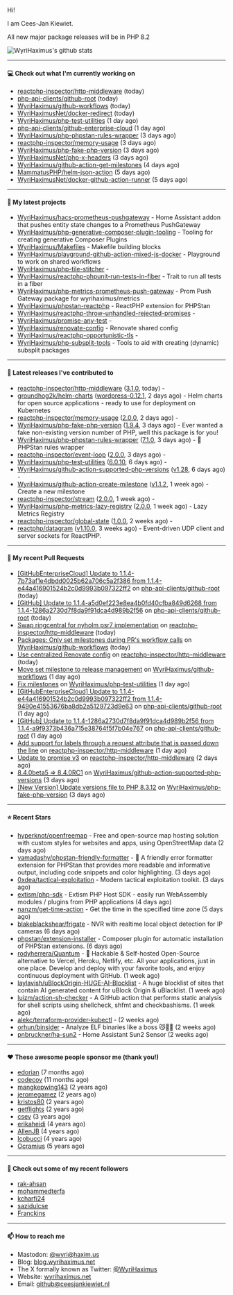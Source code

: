 Hi!

I am Cees-Jan Kiewiet.

All new major package releases will be in PHP 8.2

![WyriHaximus's github stats](https://github-readme-stats.vercel.app/api?username=WyriHaximus&show_icons=true)

---

#### 💻 Check out what I'm currently working on

- [reactphp-inspector/http-middleware](https://github.com/reactphp-inspector/http-middleware) (today)
- [php-api-clients/github-root](https://github.com/php-api-clients/github-root) (today)
- [WyriHaximus/github-workflows](https://github.com/WyriHaximus/github-workflows) (today)
- [WyriHaximusNet/docker-redirect](https://github.com/WyriHaximusNet/docker-redirect) (today)
- [WyriHaximus/php-test-utilities](https://github.com/WyriHaximus/php-test-utilities) (1 day ago)
- [php-api-clients/github-enterprise-cloud](https://github.com/php-api-clients/github-enterprise-cloud) (1 day ago)
- [WyriHaximus/php-phpstan-rules-wrapper](https://github.com/WyriHaximus/php-phpstan-rules-wrapper) (3 days ago)
- [reactphp-inspector/memory-usage](https://github.com/reactphp-inspector/memory-usage) (3 days ago)
- [WyriHaximus/php-fake-php-version](https://github.com/WyriHaximus/php-fake-php-version) (3 days ago)
- [WyriHaximusNet/php-x-headers](https://github.com/WyriHaximusNet/php-x-headers) (3 days ago)
- [WyriHaximus/github-action-get-milestones](https://github.com/WyriHaximus/github-action-get-milestones) (4 days ago)
- [MammatusPHP/helm-json-action](https://github.com/MammatusPHP/helm-json-action) (5 days ago)
- [WyriHaximusNet/docker-github-action-runner](https://github.com/WyriHaximusNet/docker-github-action-runner) (5 days ago)

---

#### 🌱 My latest projects

- [WyriHaximus/hacs-prometheus-pushgateway](https://github.com/WyriHaximus/hacs-prometheus-pushgateway) - Home Assistant addon that pushes entity state changes to a Prometheus PushGateway
- [WyriHaximus/php-generative-composer-plugin-tooling](https://github.com/WyriHaximus/php-generative-composer-plugin-tooling) - Tooling for creating generative Composer Plugins
- [WyriHaximus/Makefiles](https://github.com/WyriHaximus/Makefiles) - Makefile building blocks
- [WyriHaximus/playground-github-action-mixed-js-docker](https://github.com/WyriHaximus/playground-github-action-mixed-js-docker) - Playground to work on shared workflows
- [WyriHaximus/php-tile-stitcher](https://github.com/WyriHaximus/php-tile-stitcher) - 
- [WyriHaximus/reactphp-phpunit-run-tests-in-fiber](https://github.com/WyriHaximus/reactphp-phpunit-run-tests-in-fiber) - Trait to run all tests in a fiber
- [WyriHaximus/php-metrics-prometheus-push-gateway](https://github.com/WyriHaximus/php-metrics-prometheus-push-gateway) - Prom Push Gateway package for wyrihaximus/metrics
- [WyriHaximus/phpstan-reactphp](https://github.com/WyriHaximus/phpstan-reactphp) - ReactPHP extension for PHPStan
- [WyriHaximus/reactphp-throw-unhandled-rejected-promises](https://github.com/WyriHaximus/reactphp-throw-unhandled-rejected-promises) - 
- [WyriHaximus/promise-any-test](https://github.com/WyriHaximus/promise-any-test) - 
- [WyriHaximus/renovate-config](https://github.com/WyriHaximus/renovate-config) - Renovate shared config
- [WyriHaximus/reactphp-opportunistic-tls](https://github.com/WyriHaximus/reactphp-opportunistic-tls) - 
- [WyriHaximus/php-subsplit-tools](https://github.com/WyriHaximus/php-subsplit-tools) - Tools to aid with creating (dynamic) subsplit packages

---

#### 🔭 Latest releases I've contributed to

- [reactphp-inspector/http-middleware](https://github.com/reactphp-inspector/http-middleware) ([3.1.0](https://github.com/reactphp-inspector/http-middleware/releases/tag/3.1.0), today) - 
- [groundhog2k/helm-charts](https://github.com/groundhog2k/helm-charts) ([wordpress-0.12.1](https://github.com/groundhog2k/helm-charts/releases/tag/wordpress-0.12.1), 2 days ago) - Helm charts for open source applications - ready to use for deployment on Kubernetes
- [reactphp-inspector/memory-usage](https://github.com/reactphp-inspector/memory-usage) ([2.0.0](https://github.com/reactphp-inspector/memory-usage/releases/tag/2.0.0), 2 days ago) - 
- [WyriHaximus/php-fake-php-version](https://github.com/WyriHaximus/php-fake-php-version) ([1.9.4](https://github.com/WyriHaximus/php-fake-php-version/releases/tag/1.9.4), 3 days ago) - Ever wanted a fake non-existing version number of PHP, well this package is for you!
- [WyriHaximus/php-phpstan-rules-wrapper](https://github.com/WyriHaximus/php-phpstan-rules-wrapper) ([7.1.0](https://github.com/WyriHaximus/php-phpstan-rules-wrapper/releases/tag/7.1.0), 3 days ago) - 🌯 PHPStan rules wrapper
- [reactphp-inspector/event-loop](https://github.com/reactphp-inspector/event-loop) ([2.0.0](https://github.com/reactphp-inspector/event-loop/releases/tag/2.0.0), 3 days ago) - 
- [WyriHaximus/php-test-utilities](https://github.com/WyriHaximus/php-test-utilities) ([6.0.10](https://github.com/WyriHaximus/php-test-utilities/releases/tag/6.0.10), 6 days ago) - 
- [WyriHaximus/github-action-supported-php-versions](https://github.com/WyriHaximus/github-action-supported-php-versions) ([v1.28](https://github.com/WyriHaximus/github-action-supported-php-versions/releases/tag/v1.28), 6 days ago) - 
- [WyriHaximus/github-action-create-milestone](https://github.com/WyriHaximus/github-action-create-milestone) ([v1.1.2](https://github.com/WyriHaximus/github-action-create-milestone/releases/tag/v1.1.2), 1 week ago) - Create a new milestone
- [reactphp-inspector/stream](https://github.com/reactphp-inspector/stream) ([2.0.0](https://github.com/reactphp-inspector/stream/releases/tag/2.0.0), 1 week ago) - 
- [WyriHaximus/php-metrics-lazy-registry](https://github.com/WyriHaximus/php-metrics-lazy-registry) ([2.0.0](https://github.com/WyriHaximus/php-metrics-lazy-registry/releases/tag/2.0.0), 1 week ago) - Lazy Metrics Registry
- [reactphp-inspector/global-state](https://github.com/reactphp-inspector/global-state) ([1.0.0](https://github.com/reactphp-inspector/global-state/releases/tag/1.0.0), 2 weeks ago) - 
- [reactphp/datagram](https://github.com/reactphp/datagram) ([v1.10.0](https://github.com/reactphp/datagram/releases/tag/v1.10.0), 3 weeks ago) - Event-driven UDP client and server sockets for ReactPHP.

---

#### 🔨 My recent Pull Requests

- [[GitHubEnterpriseCloud] Update to 1.1.4-7b73af1e4dbdd0025b62a706c5a2f386 from 1.1.4-e44a416901524b2c0d9993b097322ff2](https://github.com/php-api-clients/github-root/pull/1302) on [php-api-clients/github-root](https://github.com/php-api-clients/github-root) (today)
- [[GitHub] Update to 1.1.4-a5d0ef223e8ea4b0fd40cfba849d6268 from 1.1.4-1286a2730d7f8da9f91dca4d989b2f56](https://github.com/php-api-clients/github-root/pull/1301) on [php-api-clients/github-root](https://github.com/php-api-clients/github-root) (today)
- [Swap ringcentral for nyholm psr7 implementation](https://github.com/reactphp-inspector/http-middleware/pull/78) on [reactphp-inspector/http-middleware](https://github.com/reactphp-inspector/http-middleware) (today)
- [Packages: Only set milestones during PR&#39;s workflow calls](https://github.com/WyriHaximus/github-workflows/pull/42) on [WyriHaximus/github-workflows](https://github.com/WyriHaximus/github-workflows) (today)
- [Use centralized Renovate config](https://github.com/reactphp-inspector/http-middleware/pull/77) on [reactphp-inspector/http-middleware](https://github.com/reactphp-inspector/http-middleware) (today)
- [Move set milestone to release management](https://github.com/WyriHaximus/github-workflows/pull/41) on [WyriHaximus/github-workflows](https://github.com/WyriHaximus/github-workflows) (1 day ago)
- [Fix milestones](https://github.com/WyriHaximus/php-test-utilities/pull/944) on [WyriHaximus/php-test-utilities](https://github.com/WyriHaximus/php-test-utilities) (1 day ago)
- [[GitHubEnterpriseCloud] Update to 1.1.4-e44a416901524b2c0d9993b097322ff2 from 1.1.4-9490e41553676ba8db2a5129723d9e63](https://github.com/php-api-clients/github-root/pull/1300) on [php-api-clients/github-root](https://github.com/php-api-clients/github-root) (1 day ago)
- [[GitHub] Update to 1.1.4-1286a2730d7f8da9f91dca4d989b2f56 from 1.1.4-a9f9373b436a715e38764f5f7b04e767](https://github.com/php-api-clients/github-root/pull/1299) on [php-api-clients/github-root](https://github.com/php-api-clients/github-root) (1 day ago)
- [Add support for labels through a request attribute that is passed down the line](https://github.com/reactphp-inspector/http-middleware/pull/76) on [reactphp-inspector/http-middleware](https://github.com/reactphp-inspector/http-middleware) (1 day ago)
- [Update to promise v3](https://github.com/reactphp-inspector/http-middleware/pull/75) on [reactphp-inspector/http-middleware](https://github.com/reactphp-inspector/http-middleware) (2 days ago)
- [8.4.0beta5 =&gt; 8.4.0RC1](https://github.com/WyriHaximus/github-action-supported-php-versions/pull/58) on [WyriHaximus/github-action-supported-php-versions](https://github.com/WyriHaximus/github-action-supported-php-versions) (3 days ago)
- [[New Version] Update versions file to PHP 8.3.12](https://github.com/WyriHaximus/php-fake-php-version/pull/132) on [WyriHaximus/php-fake-php-version](https://github.com/WyriHaximus/php-fake-php-version) (3 days ago)

---

#### ⭐ Recent Stars

- [hyperknot/openfreemap](https://github.com/hyperknot/openfreemap) - Free and open-source map hosting solution with custom styles for websites and apps, using OpenStreetMap data (2 days ago)
- [yamadashy/phpstan-friendly-formatter](https://github.com/yamadashy/phpstan-friendly-formatter) - 🤝 A friendly error formatter extension for PHPStan that provides more readable and informative output, including code snippets and color highlighting. (3 days ago)
- [0xdea/tactical-exploitation](https://github.com/0xdea/tactical-exploitation) - Modern tactical exploitation toolkit. (3 days ago)
- [extism/php-sdk](https://github.com/extism/php-sdk) - Extism PHP Host SDK - easily run WebAssembly modules / plugins from PHP applications (4 days ago)
- [nanzm/get-time-action](https://github.com/nanzm/get-time-action) - Get the time in the specified time zone (5 days ago)
- [blakeblackshear/frigate](https://github.com/blakeblackshear/frigate) - NVR with realtime local object detection for IP cameras (6 days ago)
- [phpstan/extension-installer](https://github.com/phpstan/extension-installer) - Composer plugin for automatic installation of PHPStan extensions. (6 days ago)
- [rodyherrera/Quantum](https://github.com/rodyherrera/Quantum) - 🚀 Hackable &amp; Self-hosted Open-Source alternative to Vercel, Heroku, Netlify, etc. All your applications, just in one place. Develop and deploy with your favorite tools, and enjoy continuous deployment with GitHub.  (1 week ago)
- [laylavish/uBlockOrigin-HUGE-AI-Blocklist](https://github.com/laylavish/uBlockOrigin-HUGE-AI-Blocklist) - A huge blocklist of sites that contain AI generated content for uBlock Origin &amp; uBlacklist. (1 week ago)
- [luizm/action-sh-checker](https://github.com/luizm/action-sh-checker) - A GitHub action that performs static analysis for shell scripts using shellcheck, shfmt and checkbashisms. (1 week ago)
- [alekc/terraform-provider-kubectl](https://github.com/alekc/terraform-provider-kubectl) -  (2 weeks ago)
- [orhun/binsider](https://github.com/orhun/binsider) - Analyze ELF binaries like a boss 😼🕵️‍♂️ (2 weeks ago)
- [pnbruckner/ha-sun2](https://github.com/pnbruckner/ha-sun2) - Home Assistant Sun2 Sensor (2 weeks ago)

---

#### ❤️ These awesome people sponsor me (thank you!)

- [edorian](https://github.com/edorian) (7 months ago)
- [codecov](https://github.com/codecov) (11 months ago)
- [mangkepwing143](https://github.com/mangkepwing143) (2 years ago)
- [jeromegamez](https://github.com/jeromegamez) (2 years ago)
- [kristos80](https://github.com/kristos80) (2 years ago)
- [getflights](https://github.com/getflights) (2 years ago)
- [csev](https://github.com/csev) (3 years ago)
- [erikaheidi](https://github.com/erikaheidi) (4 years ago)
- [AllenJB](https://github.com/AllenJB) (4 years ago)
- [lcobucci](https://github.com/lcobucci) (4 years ago)
- [Ocramius](https://github.com/Ocramius) (5 years ago)

---

#### 👯 Check out some of my recent followers

- [rak-ahsan](https://github.com/rak-ahsan)
- [mohammedterfa](https://github.com/mohammedterfa)
- [kcharfi24](https://github.com/kcharfi24)
- [sazidulcse](https://github.com/sazidulcse)
- [Franckins](https://github.com/Franckins)

---

#### 📫 How to reach me

- Mastodon: [@wyri@haxim.us](https://toot-toot.wyrihaxim.us/@wyri)
- Blog: [blog.wyrihaximus.net](https://blog.wyrihaximus.net/)
- The X formally known as Twitter: [@WyriHaximus](https://twitter.com/WyriHaximus)
- Website: [wyrihaximus.net](https://wyrihaximus.net/)
- Email: [github@ceesjankiewiet.nl](mailto:github@ceesjankiewiet.nl)
